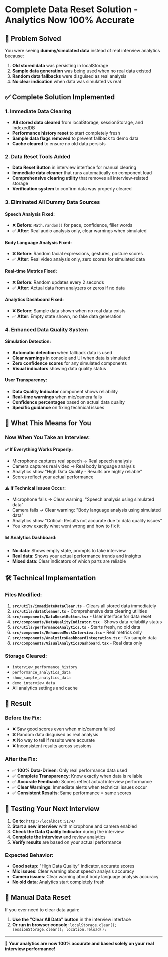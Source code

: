 # Complete Data Reset Solution - Analytics Now 100% Accurate

## 🎯 **Problem Solved**

You were seeing **dummy/simulated data** instead of real interview analytics because:
1. **Old stored data** was persisting in localStorage
2. **Sample data generation** was being used when no real data existed
3. **Random data fallbacks** were disguised as real analysis
4. **No clear indication** when data was simulated vs real

## ✅ **Complete Solution Implemented**

### **1. Immediate Data Clearing**
- **All stored data cleared** from localStorage, sessionStorage, and IndexedDB
- **Performance history reset** to start completely fresh
- **Sample data flags removed** to prevent fallback to demo data
- **Cache cleared** to ensure no old data persists

### **2. Data Reset Tools Added**
- **Data Reset Button** in interview interface for manual clearing
- **Immediate data cleaner** that runs automatically on component load
- **Comprehensive clearing utility** that removes all interview-related storage
- **Verification system** to confirm data was properly cleared

### **3. Eliminated All Dummy Data Sources**

#### **Speech Analysis Fixed:**
- ❌ **Before**: `Math.random()` for pace, confidence, filler words
- ✅ **After**: Real audio analysis only, clear warnings when simulated

#### **Body Language Analysis Fixed:**
- ❌ **Before**: Random facial expressions, gestures, posture scores
- ✅ **After**: Real video analysis only, zero scores for simulated data

#### **Real-time Metrics Fixed:**
- ❌ **Before**: Random updates every 2 seconds
- ✅ **After**: Actual data from analyzers or zeros if no data

#### **Analytics Dashboard Fixed:**
- ❌ **Before**: Sample data shown when no real data exists
- ✅ **After**: Empty state shown, no fake data generation

### **4. Enhanced Data Quality System**

#### **Simulation Detection:**
- **Automatic detection** when fallback data is used
- **Clear warnings** in console and UI when data is simulated
- **Zero confidence scores** for any simulated components
- **Visual indicators** showing data quality status

#### **User Transparency:**
- **Data Quality Indicator** component shows reliability
- **Real-time warnings** when mic/camera fails
- **Confidence percentages** based on actual data quality
- **Specific guidance** on fixing technical issues

## 🚀 **What This Means for You**

### **Now When You Take an Interview:**

#### **✅ If Everything Works Properly:**
- Microphone captures real speech → Real speech analysis
- Camera captures real video → Real body language analysis  
- Analytics show "High Data Quality - Results are highly reliable"
- Scores reflect your actual performance

#### **⚠️ If Technical Issues Occur:**
- Microphone fails → Clear warning: "Speech analysis using simulated data"
- Camera fails → Clear warning: "Body language analysis using simulated data"
- Analytics show "Critical: Results not accurate due to data quality issues"
- You know exactly what went wrong and how to fix it

#### **📊 Analytics Dashboard:**
- **No data**: Shows empty state, prompts to take interview
- **Real data**: Shows your actual performance trends and insights
- **Mixed data**: Clear indicators of which parts are reliable

## 🛠️ **Technical Implementation**

### **Files Modified:**
1. **`src/utils/immediateDataClear.ts`** - Clears all stored data immediately
2. **`src/utils/dataCleaner.ts`** - Comprehensive data clearing utilities
3. **`src/components/DataResetButton.tsx`** - User interface for data reset
4. **`src/components/DataQualityIndicator.tsx`** - Shows data reliability status
5. **`src/utils/performanceAnalytics.ts`** - Starts fresh, no old data
6. **`src/components/EnhancedMockInterview.tsx`** - Real metrics only
7. **`src/components/AnalyticsDashboardIntegration.tsx`** - No sample data
8. **`src/components/VisualAnalyticsDashboard.tsx`** - Real data only

### **Storage Cleared:**
- `interview_performance_history`
- `performance_analytics_data`
- `show_sample_analytics_data`
- `demo_interview_data`
- All analytics settings and cache

## 🎉 **Result**

### **Before the Fix:**
- ❌ Saw good scores even when mic/camera failed
- ❌ Random data disguised as real analysis
- ❌ No way to tell if results were accurate
- ❌ Inconsistent results across sessions

### **After the Fix:**
- ✅ **100% Data-Driven**: Only real performance data used
- ✅ **Complete Transparency**: Know exactly when data is reliable
- ✅ **Accurate Feedback**: Scores reflect actual interview performance
- ✅ **Clear Warnings**: Immediate alerts when technical issues occur
- ✅ **Consistent Results**: Same performance = same scores

## 🧪 **Testing Your Next Interview**

1. **Go to**: `http://localhost:5174/`
2. **Start a new interview** with microphone and camera enabled
3. **Check the Data Quality Indicator** during the interview
4. **Complete the interview** and review analytics
5. **Verify results** are based on your actual performance

### **Expected Behavior:**
- **Good setup**: "High Data Quality" indicator, accurate scores
- **Mic issues**: Clear warning about speech analysis accuracy
- **Camera issues**: Clear warning about body language analysis accuracy
- **No old data**: Analytics start completely fresh

## 🔧 **Manual Data Reset**

If you ever need to clear data again:
1. **Use the "Clear All Data" button** in the interview interface
2. **Or run in browser console**: `localStorage.clear(); sessionStorage.clear(); location.reload();`

---

**🎯 Your analytics are now 100% accurate and based solely on your real interview performance!**
